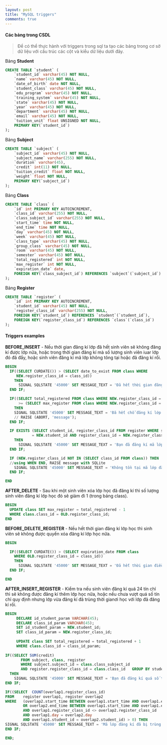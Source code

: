 ```yaml
---
layout: post
title: "MySQL triggers"
comments: true
---
```


#### Các bảng trong CSDL

> Để có thể thực hành với triggers 
> trong sql ta tạo các bảng trong cơ sở dữ liệu
> với cấu trúc các cột và kiểu dữ liệu dưới đây.

Bảng **Student**

```sql
CREATE TABLE `student` (
	`student_id` varchar(45) NOT NULL,
	`name` varchar(45) NOT NULL,
	`date_of_birth` date NOT NULL,
	`student_class`	varchar(45) NOT NULL,
	`edu_program` varchar(45) NOT NULL,
	`training_system` varchar(45) NOT NULL,
	`state`	varchar(45) NOT NULL,
	`year` varchar(45) NOT NULL,
	`department` varchar(45) NOT NULL,
	`email`	varchar(45) NOT NULL,
	`tuition_unit` float UNSIGNED NOT NULL,
	PRIMARY KEY(`student_id`)
);
```

Bảng **Subject**

```sql
CREATE TABLE `subject` (
	`subject_id` varchar(45) NOT NULL,
	`subject_name` varchar(255) NOT NULL,
	`duration` varchar(45),
	`credit` int(11) NOT NULL,
	`tuition_credit` float NOT NULL,
	`weight` float NOT NULL,
	PRIMARY KEY(`subject_id`)
);
```

Bảng **Class**

```sql
CREATE TABLE `class` (
	`id` int PRIMARY KEY AUTOINCREMENT,
	`class_id` varchar(255) NOT NULL,
	`class_subject_id` varchar(255) NOT NULL,
	`start_time` time NOT NULL,
	`end_time` time NOT NULL,
	`day` varchar(45) NOT NULL,
	`week` varchar(45) NOT NULL,
	`class_type` varchar(45) NOT NULL,
	`group_class` varchar(45) NOT NULL,
	`room` varchar(45) NOT NULL,
	`semester` varchar(45) NOT NULL,
	`total_registered` int NOT NULL,
	`max_register` int NOT NULL,
	`expiration_date` date,
	FOREIGN KEY(`class_subject_id`) REFERENCES `subject`(`subject_id`)
);
```

Bảng **Register**

```sql
CREATE TABLE `register` (
	`id` int PRIMARY KEY AUTOINCREMENT,
	`student_id` varchar(45) NOT NULL,
	`register_class_id`	varchar(255) NOT NULL,
	FOREIGN KEY(`student_id`) REFERENCES `student`(`student_id`),
	FOREIGN KEY(`register_class_id`) REFERENCES `class`(`class_id`)
);
```

#### Triggers examples

**BEFORE_INSERT** - Nếu thời gian đăng kí lớp đã hết sinh viên sẽ không đăng kí được lớp nữa, hoặc trong thời gian đăng kí mà số lượng sinh viên iuar lớp đó đã đầy, hoặc sinh viên đăng kí mã lớp không tông tại hoặc đã đăng kí rồi.

```sql
BEGIN
  IF((SELECT CURDATE()) > (SELECT date_to_exist FROM class WHERE
     NEW.register_class_id = class_id))
    THEN
      SIGNAL SQLSTATE '45000' SET MESSAGE_TEXT = 'Đã hết thời gian đăng kí lớp!';
  END IF;

  IF((SELECT total_registered FROM class WHERE NEW.register_class_id = class_id)
  	  >= (SELECT max_register FROM class WHERE NEW.register_class_id = class_id))
    THEN
    SIGNAL SQLSTATE '45000' SET MESSAGE_TEXT = 'Đã hết chỗ đăng kí lớp!';
    // RAISE (ABORT, 'message');
  END IF;

  IF EXISTS (SELECT student_id, register_class_id FROM register WHERE student_id
            = NEW.student_id AND register_class_id = NEW.register_class_id) 
    THEN
      SIGNAL SQLSTATE '45000' SET MESSAGE_TEXT = 'Bạn đã đăng kí mã lớp này rồi!';
  END IF;

  IF (NEW.register_class_id NOT IN (SELECT class_id FROM class)) THEN  
  //using WHEN END, RAISE message with SQLite
    SIGNAL SQLSTATE '45000' SET MESSAGE_TEXT = 'Không tồn tại mã lớp đăng kí.';
  END IF;

END

```

**AFTER_DELETE** - Sau khi một sinh viên xóa lớp học đã đăng kí thì số lượng sinh viên đăng kí lớp học đó sẽ giảm đi 1 (trong bảng class).

```sql
BEGIN
  UPDATE class SET max_register = total_registered - 1
  WHERE class.class_id = OLD.register_class_id;
END

```

**BEFORE_DELETE_REGISTER** - Nếu hết thời gian đăng kí lớp học thì sinh viên sẽ không được quyền xóa đăng kí lớp học nữa.

```sql
BEGIN

  IF((SELECT CURDATE()) > (SELECT expiration_date FROM class 
  	WHERE OLD.register_class_id = class_id)) 
    THEN
      SIGNAL SQLSTATE '45000' SET MESSAGE_TEXT = 'Đã hết thời gian điều chỉnh đăng kí lớp!';
  END IF;

END
```

**AFTER_INSERT_REGISTER** - Kiểm tra nếu sinh viên đăng kí quá 24 tín chỉ thì sẽ không được đăng kí thêm lớp học nữa, hoặc nếu chưa vượt quá số tín chỉ quy định nhưng lớp vừa đăng kí đã trùng thời gianơi học với lớp đã đăng kí rồi.

```sql
BEGIN
     DECLARE id_student_param VARCHAR(45);
     DECLARE class_id_param VARCHAR(45);
     SET id_student_param = NEW.student_id;
     SET class_id_param = NEW.register_class_id;
     
     UPDATE class SET total_registered = total_registered + 1
     WHERE class.class_id = class_id_param;
     
IF((SELECT SUM(credit)
       FROM subject, class, register
       WHERE subject.subject_id = class.class_subject_id
       AND register.register_class_id = class.class_id   GROUP BY student_id) > 24)
  THEN
    SIGNAL SQLSTATE '45000' SET MESSAGE_TEXT = 'Bạn đã đăng kí quá số tín chỉ quy định!';
END IF; 

IF((SELECT  COUNT(overlap1.register_class_id)
FROM    register overlap1, register overlap2
WHERE   (overlap2.start_time BETWEEN overlap1.start_time AND overlap1.end_time
        OR overlap2.end_time BETWEEN overlap1.start_time AND overlap1.end_time)
        AND overlap1.register_class_id <> overlap2.register_class_id
        AND overlap1.day = overlap2.day
        AND overlap1.student_id = overlap2.student_id) > 0) THEN
SIGNAL SQLSTATE '45000' SET MESSAGE_TEXT = 'Mã lớp đăng kí đã bị trùng thời gian học.';
END IF;

END;
```

